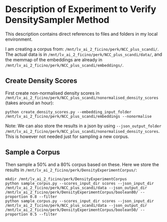 # Description of Experiment to Verify DensitySampler Method
This description contains direct references to files and folders in my local environment.

I am creating a corpus from: `/mnt/lv_ai_2_ficino/perk/NCC_plus_scandi/`. The actual data is in `/mnt/lv_ai_2_ficino/perk/NCC_plus_scandi/data/`, and the memmap of the embeddings are already in `/mnt/lv_ai_2_ficino/perk/NCC_plus_scandi/embeddings/`.

## Create Density Scores
First create non-normalised density scores in `/mnt/lv_ai_2_ficino/perk/NCC_plus_scandi/nonormalised_density_scores` (takes around an hour):

```
python create_density_scores.py --embedding_input_folder /mnt/lv_ai_2_ficino/perk/NCC_plus_scandi/embeddings --nonormalise
```
Note:
We can also store the results in a json by using `--json_output_folder /mnt/lv_ai_2_ficino/perk/NCC_plus_scandi/nonormalised_density_scores`. This is however not needed just for sampling a new corpus. 


## Sample a Corpus
Then sample a 50% and a 80% corpus based on these. Here we store the results in `/mnt/lv_ai_2_ficino/perk/DensityExperimentCorpus/`:

```
mkdir /mnt/lv_ai_2_ficino/perk/DensityExperimentCorpus
python sample_corpus.py --scores_input_dir scores --json_input_dir /mnt/lv_ai_2_ficino/perk/NCC_plus_scandi/data --json_output_dir /mnt/lv_ai_2_ficino/perk/DensityExperimentCorpus/boolean80/ --proportion 0.8 --filter
python sample_corpus.py --scores_input_dir scores --json_input_dir /mnt/lv_ai_2_ficino/perk/NCC_plus_scandi/data --json_output_dir /mnt/lv_ai_2_ficino/perk/DensityExperimentCorpus/boolean50/ --proportion 0.5 --filter

```

